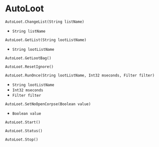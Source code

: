 # AutoLoot

`AutoLoot.ChangeList(String listName)`

- `String listName` 

`AutoLoot.GetList(String lootListName)`

- `String lootListName` 

`AutoLoot.GetLootBag()`



`AutoLoot.ResetIgnore()`



`AutoLoot.RunOnce(String lootListName, Int32 mseconds, Filter filter)`

- `String lootListName` 
- `Int32 mseconds` 
- `Filter filter` 

`AutoLoot.SetNoOpenCorpse(Boolean value)`

- `Boolean value` 

`AutoLoot.Start()`



`AutoLoot.Status()`



`AutoLoot.Stop()`


